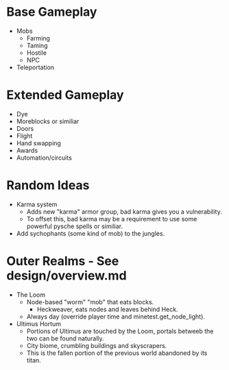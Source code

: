 # Base Gameplay
* Mobs
	* Farming
	* Taming
	* Hostile
	* NPC
* Teleportation

# Extended Gameplay
* Dye
* Moreblocks or similiar
* Doors
* Flight
* Hand swapping
* Awards
* Automation/circuits

# Random Ideas
* Karma system
	* Adds new "karma" armor group, bad karma gives you a vulnerability.
	* To offset this, bad karma may be a requirement to use some powerful pysche spells or similiar.
* Add sychophants (some kind of mob) to the jungles.

# Outer Realms - See design/overview.md
* The Loom
	* Node-based "worm" "mob" that eats blocks.
		* Heckweaver, eats nodes and leaves behind Heck.
	* Always day (override player time and minetest.get_node_light).
* Ultimus Hortum
	* Portions of Ultimus are touched by the Loom, portals betweeb the two can be found naturally.
	* City biome, crumbling buildings and skyscrapers.
	* This is the fallen portion of the previous world abandoned by its titan.
